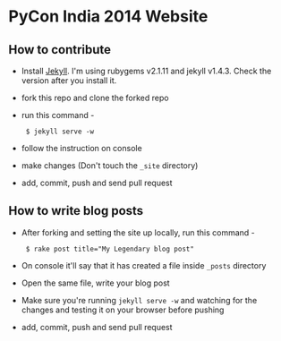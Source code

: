 PyCon India 2014 Website
===

How to contribute
---

 - Install [Jekyll](http://jekyllrb.com/docs/installation/). I'm using rubygems v2.1.11 and jekyll v1.4.3. Check the version after you install it.
 - fork this repo and clone the forked repo
 - run this command -

        $ jekyll serve -w

 - follow the instruction on console
 - make changes (Don't touch the `_site` directory)
 - add, commit, push and send pull request


How to write blog posts
---

 - After forking and setting the site up locally, run this command  -

        $ rake post title="My Legendary blog post"

 - On console it'll say that it has created a file inside `_posts` directory
 - Open the same file, write your blog post
 - Make sure you're running `jekyll serve -w` and watching for the changes and testing it on your browser before pushing
 - add, commit, push and send pull request
